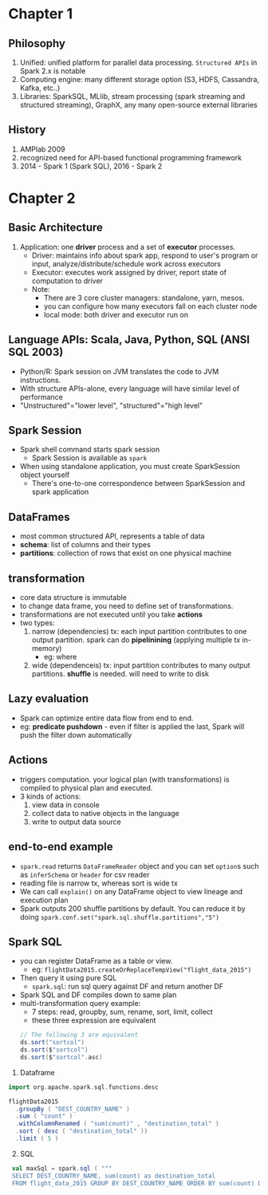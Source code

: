 # Chapter 1
## Philosophy
1. Unified: unified platform for parallel data processing. `Structured APIs` in Spark 2.x is notable
2. Computing engine: many different storage option (S3, HDFS, Cassandra, Kafka, etc..)
3. Libraries: SparkSQL, MLlib, stream processing (spark streaming and structured streaming), GraphX, any many open-source external libraries

## History
1. AMPlab 2009
2. recognized need for API-based functional programming framework
3. 2014 - Spark 1 (Spark SQL), 2016 - Spark 2

# Chapter 2
## Basic Architecture
1. Application: one **driver** process and a set of **executor** processes.
    * Driver: maintains info about spark app, respond to user's program or input, analyze/distribute/schedule work across executors
    * Executor: executes work assigned by driver, report state of computation to driver
    * Note:
        * There are 3 core cluster managers: standalone, yarn, mesos.
        * you can configure how many executors fall on each cluster node
        * local mode: both driver and executor run on
        
## Language APIs: Scala, Java, Python, SQL (ANSI SQL 2003)
* Python/R: Spark session on JVM translates the code to JVM instructions.
* With structure APIs-alone, every language will have similar level of performance
* "Unstructured"="lower level", "structured"="high level" 

## Spark Session
* Spark shell command starts spark session
    * Spark Session is available as `spark`
* When using standalone application, you must create SparkSession object yourself
    * There's one-to-one correspondence between SparkSession and spark application

## DataFrames
* most common structured API, represents a table of data
* **schema**: list of columns and their types
* **partitions**: collection of rows that exist on one physical machine  

## transformation
* core data structure is immutable 
* to change data frame, you need to define set of transformations.
* transformations are not executed until you take **actions**
* two types:
    1. narrow (dependencies) tx: each input partition contributes to one output partition. spark can do **pipelinining** (applying multiple tx in-memory)
        * eg: where
    2. wide (dependenceis) tx: input partition contributes to many output partitions. **shuffle** is needed. will need to write to disk

## Lazy evaluation
* Spark can optimize entire data flow from end to end.
* eg: **predicate pushdown** - even if filter is applied the last, Spark will push the filter down automatically

## Actions
* triggers computation. your logical plan (with transformations) is compiled to physical plan and executed.
* 3 kinds of actions:
    1. view data in console
    2. collect data to native objects in the language
    3. write to output data source

## end-to-end example
* `spark.read` returns `DataFrameReader` object and you can set `option`s such as `inferSchema` or `header` for csv reader
* reading file is narrow tx, whereas sort is wide tx
* We can call `explain()` on any DataFrame object to view lineage and execution plan
* Spark outputs 200 shuffle partitions by default. You can reduce it by doing `spark.conf.set("spark.sql.shuffle.partitions","5")`

## Spark SQL
* you can register DataFrame as a table or view. 
    * eg: `flightData2015.createOrReplaceTempView("flight_data_2015")` 
* Then query it using pure SQL
    * `spark.sql`: run sql query against DF and return another DF
* Spark SQL and DF compiles down to same plan
* multi-transformation query example:
    * 7 steps: read, groupby, sum, rename, sort, limit, collect
    * these three expression are equivalent
    ```scala
    // The following 3 are equivalent
    ds.sort("sortcol")
    ds.sort($"sortcol")
    ds.sort($"sortcol".asc)
    ```
1. Dataframe 
```scala
import org.apache.spark.sql.functions.desc

flightData2015 
  .groupBy ( "DEST_COUNTRY_NAME" ) 
  .sum ( "count" ) 
  .withColumnRenamed ( "sum(count)" , "destination_total" ) 
  .sort ( desc ( "destination_total" )) 
  .limit ( 5 ) 
```
2. SQL
```scala
 val maxSql = spark.sql ( """ 
 SELECT DEST_COUNTRY_NAME, sum(count) as destination_total 
 FROM flight_data_2015 GROUP BY DEST_COUNTRY_NAME ORDER BY sum(count) DESC LIMIT 5 """ ) 
```